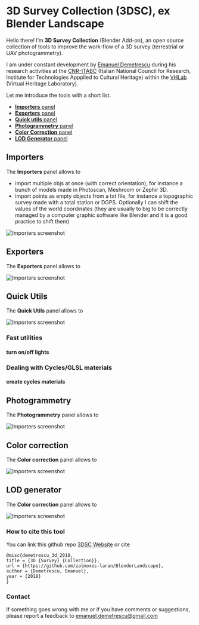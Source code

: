 # 3D Survey Collection (3DSC), ex Blender Landscape

Hello there! I’m **3D Survey Collection** (Blender Add-on), an open source collection of tools to improve the work-flow of a 3D survey (terrestrial or UAV photogrammetry). 

I am under constant development by [Emanuel Demetrescu](http://www.itabc.cnr.it/team/emanuel-demetrescu) during his research activities at the [CNR-ITABC](http://www.itabc.cnr.it) (Italian National Council for Research, Institute for Technologies Appplied to Cultural Heritage) within the [VHLab](http://www.itabc.cnr.it/pagine/vh-lab) (Virtual Heritage Laboratory).

Let me introduce the tools with a short list.

* [**Importers** panel](#importers-pane)
* [**Exporters** panel](#exporters-pane)
* [**Quick utils** panel](#quick_utils-pane)
* [**Photogrammetry** panel](#photogrammetry_tool-pane)
* [**Color Correction** panel](#color_correction_tool-pane)
* [**LOD Generator** panel](#LOD_generator-pane)

## <a name="importers-pane"></a>Importers

The **Importers** panel allows to

* import multiple objs at once (with correct orientation), for instance a bunch of models made in Photoscan, Meshroom or Zephir 3D.
* import points as empty objects from a txt file, for instance a topographic survey made with a total station or DGPS. Optionally I can shift the values of the world coordinates (they are usually to big to be correctly managed by a computer graphic software like Blender and it is a good practice to shift them)

![Importers screenshot](https://raw.githubusercontent.com/zalmoxes-laran/BlenderLandscape/master/README_images/Importers_139.png)

## <a name="exporters-pane"></a>Exporters

The **Exporters** panel allows to

![Importers screenshot](https://raw.githubusercontent.com/zalmoxes-laran/BlenderLandscape/master/README_images/Exporters_139.png)

## <a name="quick_utils-pane"></a>Quick Utils

The **Quick Utils** panel allows to

![Importers screenshot](https://raw.githubusercontent.com/zalmoxes-laran/BlenderLandscape/master/README_images/Quick_utils_139.png)

### Fast utilities
#### turn on/off lights

### Dealing with Cycles/GLSL materials
#### create cycles materials


## <a name="photogrammetry_tool-pane"></a>Photogrammetry

The **Photogrammetry** panel allows to

![Importers screenshot](https://raw.githubusercontent.com/zalmoxes-laran/BlenderLandscape/master/README_images/Photogrammetry_tool_139.png)

## <a name="color_correction_tool-pane"></a>Color correction

The **Color correction** panel allows to

![Importers screenshot](https://raw.githubusercontent.com/zalmoxes-laran/BlenderLandscape/master/README_images/Color_correction_tool_139.png)

## <a name="LOD_generator-pane"></a>LOD generator

The **Color correction** panel allows to

![Importers screenshot](https://raw.githubusercontent.com/zalmoxes-laran/BlenderLandscape/master/README_images/LOD_generator_139.png)

### How to cite this tool

You can link this github repo [3DSC Website](https://github.com/zalmoxes-laran/BlenderLandscape "Title") or cite

	@misc{demetrescu_3d_2018,
	title = {3D {Survey} {Collection}},
	url = {https://github.com/zalmoxes-laran/BlenderLandscape},
	author = {Demetrescu, Emanuel},
	year = {2018}
	}

### Contact
If something goes wrong with me or if you have comments or suggestions, please report a feedback to <emanuel.demetrescu@gmail.com> 


